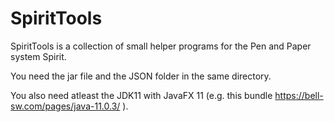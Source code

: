 # SpiritTools
SpiritTools is a collection of small helper programs for the Pen and Paper system Spirit.

You need the jar file and the JSON folder in the same directory.

You also need atleast the JDK11 with JavaFX 11 (e.g. this bundle https://bell-sw.com/pages/java-11.0.3/ ).